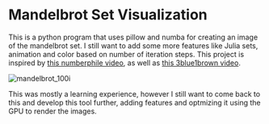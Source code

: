 # Mandelbrot Set Visualization #

This is a python program that uses pillow and numba for creating an image of the mandelbrot set.
I still want to add some more features like Julia sets, animation and color based on number of iteration steps.
This project is inspired by [this numberphile video](https://www.youtube.com/watch?v=FFftmWSzgmk&t=185s), as well as [this 3blue1brown video](https://www.youtube.com/watch?v=LqbZpur38nw).

![mandelbrot_100i](https://github.com/user-attachments/assets/f31a1e8f-1ac0-4013-8dff-4ef7344b9f26)

This was mostly a learning experience, however I still want to come back to this and develop this tool further, adding features and optmizing it using the GPU to render the images.
